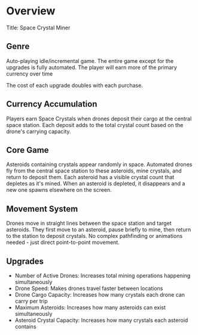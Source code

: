 # Overview
Title: Space Crystal Miner

## Genre
Auto-playing idle/incremental game. The entire game except for the upgrades is fully automated. The player will earn more of the primary currency over time

The cost of each upgrade doubles with each purchase.

## Currency Accumulation
Players earn Space Crystals when drones deposit their cargo at the central space station. Each deposit adds to the total crystal count based on the drone's carrying capacity.

## Core Game
Asteroids containing crystals appear randomly in space. Automated drones fly from the central space station to these asteroids, mine crystals, and return to deposit them. Each asteroid has a visible crystal count that depletes as it's mined. When an asteroid is depleted, it disappears and a new one spawns elsewhere on the screen.

## Movement System
Drones move in straight lines between the space station and target asteroids. They first move to an asteroid, pause briefly to mine, then return to the station to deposit crystals. No complex pathfinding or animations needed - just direct point-to-point movement.

## Upgrades
- Number of Active Drones: Increases total mining operations happening simultaneously
- Drone Speed: Makes drones travel faster between locations
- Drone Cargo Capacity: Increases how many crystals each drone can carry per trip
- Maximum Asteroids: Increases how many asteroids can exist simultaneously
- Asteroid Crystal Capacity: Increases how many crystals each asteroid contains
